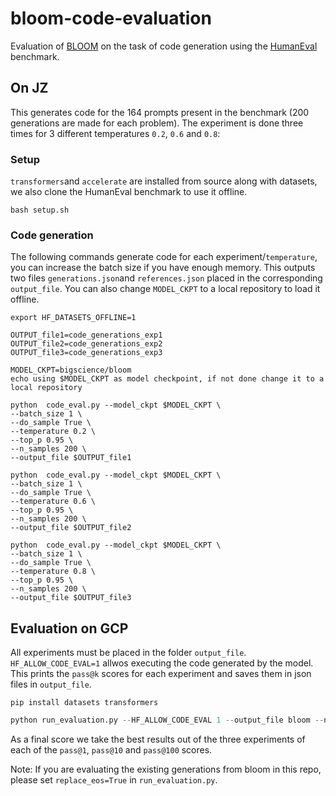 # bloom-code-evaluation
Evaluation of [BLOOM](https://huggingface.co/bigscience/bloom) on the task of code generation using the [HumanEval](https://huggingface.co/datasets/openai_humaneval) benchmark.

## On JZ
This generates code for the 164 prompts present in the benchmark (200 generations are made for each problem). The experiment is done three times for 3 different temperatures `0.2`, `0.6` and `0.8`:
### Setup
`transformers`and `accelerate` are installed from source along with datasets, we also clone the HumanEval benchmark to use it offline.
```
bash setup.sh
```

### Code generation
The following commands generate code for each experiment/`temperature`, you can increase the batch size if you have enough memory. This outputs two files `generations.json`and `references.json` placed in the corresponding `output_file`. You can also change `MODEL_CKPT` to a local repository to load it offline.

```
export HF_DATASETS_OFFLINE=1

OUTPUT_file1=code_generations_exp1
OUTPUT_file2=code_generations_exp2
OUTPUT_file3=code_generations_exp3

MODEL_CKPT=bigscience/bloom
echo using $MODEL_CKPT as model checkpoint, if not done change it to a local repository

python  code_eval.py --model_ckpt $MODEL_CKPT \
--batch_size 1 \
--do_sample True \
--temperature 0.2 \
--top_p 0.95 \
--n_samples 200 \
--output_file $OUTPUT_file1

python  code_eval.py --model_ckpt $MODEL_CKPT \
--batch_size 1 \
--do_sample True \
--temperature 0.6 \
--top_p 0.95 \
--n_samples 200 \
--output_file $OUTPUT_file2

python  code_eval.py --model_ckpt $MODEL_CKPT \
--batch_size 1 \
--do_sample True \
--temperature 0.8 \
--top_p 0.95 \
--n_samples 200 \
--output_file $OUTPUT_file3
```

## Evaluation on GCP
All experiments must be placed in the folder `output_file`. `HF_ALLOW_CODE_EVAL=1` allwos executing the code generated by the model. This prints the `pass@k` scores for each experiment and saves them in json files in `output_file`.
``` 
pip install datasets transformers
```

```python
python run_evaluation.py --HF_ALLOW_CODE_EVAL 1 --output_file bloom --num_tasks 164
```
As a final score we take the best results out of the three experiments of each of the `pass@1`, `pass@10` and `pass@100` scores.

Note: If you are evaluating the existing generations from bloom in this repo, please set `replace_eos=True` in `run_evaluation.py`.
